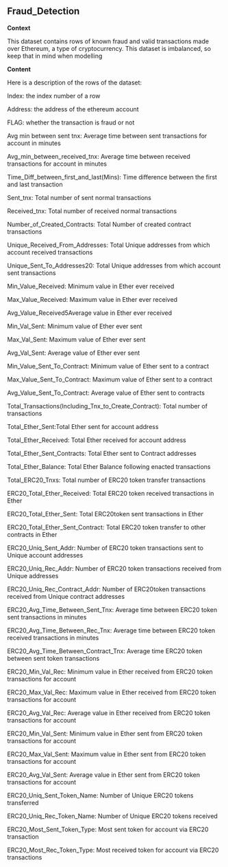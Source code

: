 ## Fraud_Detection

**Context**

This dataset contains rows of known fraud and valid transactions made over Ethereum, a type of cryptocurrency. This dataset is imbalanced, so keep that in mind when modelling

**Content**

Here is a description of the rows of the dataset:

Index: the index number of a row

Address: the address of the ethereum account

FLAG: whether the transaction is fraud or not

Avg min between sent tnx: Average time between sent transactions for account in minutes

Avg_min_between_received_tnx: Average time between received transactions for account in minutes

Time_Diff_between_first_and_last(Mins): Time difference between the first and last transaction

Sent_tnx: Total number of sent normal transactions

Received_tnx: Total number of received normal transactions

Number_of_Created_Contracts: Total Number of created contract transactions

Unique_Received_From_Addresses: Total Unique addresses from which account received transactions

Unique_Sent_To_Addresses20: Total Unique addresses from which account sent transactions

Min_Value_Received: Minimum value in Ether ever received

Max_Value_Received: Maximum value in Ether ever received

Avg_Value_Received5Average value in Ether ever received

Min_Val_Sent: Minimum value of Ether ever sent

Max_Val_Sent: Maximum value of Ether ever sent

Avg_Val_Sent: Average value of Ether ever sent

Min_Value_Sent_To_Contract: Minimum value of Ether sent to a contract

Max_Value_Sent_To_Contract: Maximum value of Ether sent to a contract

Avg_Value_Sent_To_Contract: Average value of Ether sent to contracts

Total_Transactions(Including_Tnx_to_Create_Contract): Total number of transactions

Total_Ether_Sent:Total Ether sent for account address

Total_Ether_Received: Total Ether received for account address

Total_Ether_Sent_Contracts: Total Ether sent to Contract addresses

Total_Ether_Balance: Total Ether Balance following enacted transactions

Total_ERC20_Tnxs: Total number of ERC20 token transfer transactions

ERC20_Total_Ether_Received: Total ERC20 token received transactions in Ether

ERC20_Total_Ether_Sent: Total ERC20token sent transactions in Ether

ERC20_Total_Ether_Sent_Contract: Total ERC20 token transfer to other contracts in Ether

ERC20_Uniq_Sent_Addr: Number of ERC20 token transactions sent to Unique account addresses

ERC20_Uniq_Rec_Addr: Number of ERC20 token transactions received from Unique addresses

ERC20_Uniq_Rec_Contract_Addr: Number of ERC20token transactions received from Unique contract addresses

ERC20_Avg_Time_Between_Sent_Tnx: Average time between ERC20 token sent transactions in minutes

ERC20_Avg_Time_Between_Rec_Tnx: Average time between ERC20 token received transactions in minutes

ERC20_Avg_Time_Between_Contract_Tnx: Average time ERC20 token between sent token transactions

ERC20_Min_Val_Rec: Minimum value in Ether received from ERC20 token transactions for account

ERC20_Max_Val_Rec: Maximum value in Ether received from ERC20 token transactions for account

ERC20_Avg_Val_Rec: Average value in Ether received from ERC20 token transactions for account

ERC20_Min_Val_Sent: Minimum value in Ether sent from ERC20 token transactions for account

ERC20_Max_Val_Sent: Maximum value in Ether sent from ERC20 token transactions for account

ERC20_Avg_Val_Sent: Average value in Ether sent from ERC20 token transactions for account

ERC20_Uniq_Sent_Token_Name: Number of Unique ERC20 tokens transferred

ERC20_Uniq_Rec_Token_Name: Number of Unique ERC20 tokens received

ERC20_Most_Sent_Token_Type: Most sent token for account via ERC20 transaction

ERC20_Most_Rec_Token_Type: Most received token for account via ERC20 transactions

